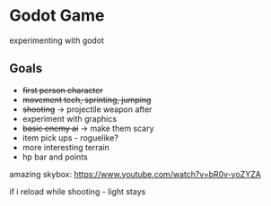 # Godot Game
 experimenting with godot

## Goals
 - ~~first person character~~
 - ~~movement tech, sprinting, jumping~~
 - ~~shooting~~ -> projectile weapon after
 - experiment with graphics
 - ~~basic enemy ai~~ -> make them scary
 - item pick ups - roguelike?
 - more interesting terrain
 - hp bar and points


amazing skybox: https://www.youtube.com/watch?v=bR0v-yoZYZA

if i reload while shooting - light stays
